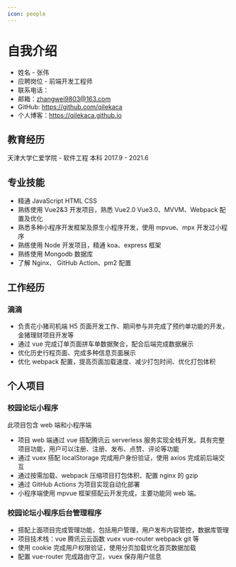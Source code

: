 ```yaml
---
icon: people
---
```


# 自我介绍

- 姓名 - 张伟
- 应聘岗位 - 前端开发工程师
- 联系电话：
- 邮箱：zhangwei9803@163.com
- GitHub: https://github.com/qilekaca
- 个人博客：https://qilekaca.github.io

## 教育经历

天津大学仁爱学院 - 软件工程 本科 2017.9 - 2021.6

## 专业技能

- 精通 JavaScript HTML CSS
- 熟练使用 Vue2&3 开发项目，熟悉 Vue2.0 Vue3.0、MVVM、Webpack 配置及优化
- 熟悉多种小程序开发框架及原生小程序开发，使用 mpvue、mpx 开发过小程序
- 熟练使用 Node 开发项目，精通 koa、express 框架
- 熟练使用 Mongodb 数据库
- 了解 Nginx、 GitHub Action、pm2 配置

## 工作经历

### 滴滴

- 负责花小猪司机端 H5 页面开发工作、期间参与并完成了预约单功能的开发，金猪理财项目开发等
- 通过 vue 完成订单页面拼车单数据聚合，配合后端完成数据展示
- 优化历史行程页面、完成多种信息页面展示
- 优化 webpack 配置，提高页面加载速度、减少打包时间、优化打包体积

## 个人项目

### 校园论坛小程序

此项目包含 web 端和小程序端

- 项目 web 端通过 vue 搭配腾讯云 serverless 服务实现全栈开发。具有完整项目功能，用户可以注册、注册、发布、点赞、评论等功能
- 通过 vuex 搭配 localStorage 完成用户身份验证，使用 axios 完成前后端交互
- 通过按需加载、webpack 压缩项目打包体积、配置 nginx 的 gzip
- 通过 GitHub Actions 为项目实现自动化部署
- 小程序端使用 mpvue 框架搭配云开发完成，主要功能同 web 端。

### 校园论坛小程序后台管理程序

- 搭配上面项目完成管理功能，包括用户管理，用户发布内容管控，数据库管理
- 项目技术栈：vue 腾讯云云函数 vuex vue-router webpack git 等
- 使用 cookie 完成用户权限验证，使用分页加载优化首页数据加载
- 配置 vue-router 完成路由守卫，vuex 保存用户信息
